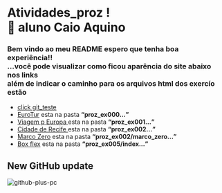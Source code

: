 # Atividades_proz ! <br>🚀 aluno Caio Aquino 
### Bem vindo ao meu README espero que tenha boa experiência!! <br> ...você pode visualizar como ficou aparência do site abaixo nos links <br>além de indicar o caminho para os arquivos html dos exercío estão
+ <a href="https://caioaquino29.github.io/atividades_proz/git_teste/index.html" target="blank" rel="next" >click git_teste</a>
+ <a href="https://caioaquino29.github.io/atividades_proz/proz_ex000/index.html">EuroTur</a> <span>esta na pasta <strong><q>proz_ex000...</q></strong></span>
+ <a href="https://caioaquino29.github.io/atividades_proz/proz_ex001/index.html">Viagem p Europa </a> <span>esta na pasta <strong><q>proz_ex001...</q></strong></span>
+ <a href="https://caioaquino29.github.io/atividades_proz/proz_ex002/index.html">Cidade de Recife  </a> <span>esta na pasta <strong><q>proz_ex002...</q></strong></span>
+ <a href="https://caioaquino29.github.io/atividades_proz/proz_ex002/marco_zero/marco_zero.html">Marco Zero</a> <span>esta na pasta <strong><q>proz_ex002/marco_zero...</q></strong></span>
+ <a href="https://caioaquino29.github.io/atividades_proz/proz_ex005/index.html">Box flex</a> <span>esta na pasta <strong><q>proz_ex005/index...</q></strong></span>


## New GitHub update

![github-plus-pc](https://github.com/caioaquino29/atividades_proz/assets/115197086/00261322-eb4f-4957-bebb-f18d50fc034c)
